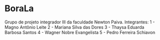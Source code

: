 # BoraLa
Grupo de projeto integrador III da faculdade Newton Paiva.
Integrantes: 
        1 - Magno Antônio Leite
        2 - Mariana Silva das Dores 
        3 - Thaysa Eduarda Barbosa Santos
        4 - Wagner Nobre Evangelista
        5 - Pedro Ferreira Schiavon
